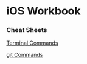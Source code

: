 iOS Workbook
====

### Cheat Sheets

[Terminal Commands](terminal-commands.md)

[git Commands](git-cheats.md)